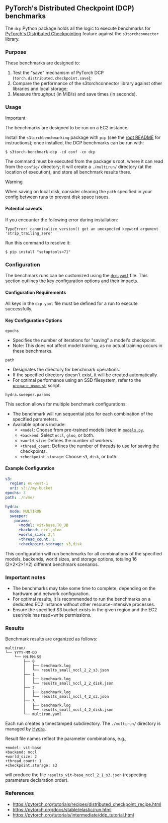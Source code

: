## PyTorch's Distributed Checkpoint (DCP) benchmarks

The `dcp` Python package holds all the logic to execute benchmarks for [PyTorch's Distributed Checkpointing][DCP]
feature against the `s3torchconnector` library.

### Purpose

These benchmarks are designed to:

1. Test the "save" mechanism of PyTorch DCP (`torch.distributed.checkpoint.save`);
2. Compare the performance of the s3torchconnector library against other libraries and local storage;
3. Measure throughput (in MiB/s) and save times (in seconds).

### Usage

> [!IMPORTANT]
> The benchmarks are designed to be run on a EC2 instance.

Install the `s3torchbenchmarking` package with `pip` (see the [root README](../../../README.md) for instructions); once
installed, the DCP benchmarks can be run with:

```shell
$ s3torch-benchmark-dcp -cd conf -cn dcp
```

The command must be executed from the package's root, where it can read from the `config/` directory; it will create a
`./multirun/` directory (at the location of execution), and store all benchmark results there.

> [!WARNING]
> When saving on local disk, consider clearing the `path` specified in your config between runs to prevent disk space
> issues.

#### Potential caveats

If you encounter the following error during installation:

```
TypeError: canonicalize_version() got an unexpected keyword argument 'strip_trailing_zero'
```

Run this command to resolve it:

```shell
$ pip install "setuptools<71"
```

### Configuration

The benchmark runs can be customized using the [`dcp.yaml`](../../../conf/dcp.yaml) file. This section outlines the key
configuration options and their impacts.

#### Configuration Requirements

All keys in the `dcp.yaml` file must be defined for a run to execute successfully.

#### Key Configuration Options

`epochs`

- Specifies the number of iterations for "saving" a model's checkpoint.
- Note: This does not affect model training, as no actual training occurs in these benchmarks.

`path`

- Designates the directory for benchmark operations.
- If the specified directory doesn't exist, it will be created automatically.
- For optimal performance using an SSD filesystem, refer to the [`prepare_nvme.sh`](../../../utils/prepare_nvme.sh)
  script.

`hydra.sweeper.params`

This section allows for multiple benchmark configurations:

- The benchmark will run sequential jobs for each combination of the specified parameters.
- Available options include:
    - `+model`: Choose from pre-trained models listed in [`models.py`](models.py).
    - `+backend`: Select `nccl`, `gloo`, or both.
    - `+world_size`: Defines the number of workers.
    - `+thread_count`: Defines the number of threads to use for saving the checkpoints.
    - `+checkpoint.storage`: Choose `s3`, `disk`, or both.

#### Example Configuration

```yaml
s3:
  region: eu-west-1
  uri: s3://my-bucket
epochs: 3
path: ./nvme/

hydra:
  mode: MULTIRUN
  sweeper:
    params:
      +model: vit-base,T0_3B
      +backend: nccl,gloo
      +world_size: 2,4
      +thread_count: 1
      +checkpoint.storage: s3,disk
```

This configuration will run benchmarks for all combinations of the specified models, backends, world sizes, and storage
options, totaling 16 (2×2×2×1×2) different benchmark scenarios.

### Important notes

- The benchmarks may take some time to complete, depending on the hardware and network configuration.
- For optimal results, it is recommended to run the benchmarks on a dedicated EC2 instance without other
  resource-intensive processes.
- Ensure the specified S3 bucket exists in the given region and the EC2 user/role has read+write permissions.

### Results

Benchmark results are organized as follows:

```shell
multirun/
└── YYYY-MM-DD
    └── HH-MM-SS
        ├── 0
        │   ├── benchmark.log
        │   └── results_small_nccl_2_2_s3.json
        ├── 1
        │   ├── benchmark.log
        │   └── results_small_nccl_2_2_disk.json
        ├── 2
        │   ├── benchmark.log
        │   └── results_small_nccl_4_2_s3.json
        ├── 3
        │   ├── benchmark.log
        │   └── results_small_nccl_4_2_disk.json
        └── multirun.yaml
```

Each run creates a timestamped subdirectory. The `./multirun/` directory is managed by [Hydra](https://hydra.cc/).

Result file names reflect the parameter combinations, e.g.,

```
+model: vit-base
+backend: nccl
+world_size: 2
+thread_count: 1
+checkpoint.storage: s3
```

will produce the file `results_vit-base_nccl_2_1_s3.json` (respecting parameters declaration order).

### References

- https://pytorch.org/tutorials/recipes/distributed_checkpoint_recipe.html
- https://pytorch.org/docs/stable/elastic/run.html
- https://pytorch.org/tutorials/intermediate/ddp_tutorial.html

[DCP]: https://pytorch.org/docs/stable/distributed.checkpoint.html
